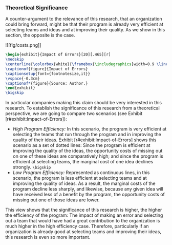 ### Theoretical Significance



A counter-argument to the relevance of this research, that an organization could bring forward, might be that their program is already very efficient at selecting teams and ideas and at improving their quality. As we show in this section, the opposite is the case.

![[fig/costs.png]]
```latex
\begin{exhibit}{Impact of Errors}[20][.465][r]
\medskip
\centerline{\colorbox{white}{\framebox{\includegraphics[width=0.9 \linewidth]{fig/costs.pdf}}}}
\captionof{figure}{Impact of Errors}
\captionsetup{font={footnotesize,it}}
\vspace{-0.3cm}
\captionof*{figure}{Source: Author.}
\end{exhibit}
\bigskip
```

In particular companies making this claim should be very interested in this research. To establish the significance of this research from a theoretical perspective, we are going to compare two scenarios (see Exhibit [r#exhibit:Impact-of-Errors]):

- *High Program Efficiency:* In this scenario, the program is very efficient at selecting the teams that run through the program and in improving the quality of their ideas. Exhibit [r#exhibit:Impact-of-Errors] shows this scenario as a set of dotted lines: Since the program is efficient at improving the quality of the ideas, the opportunity costs of missing out on one of these ideas are comparatively high; and since the program is efficient at selecting teams, the marginal cost of one idea declines strongly. ```\bigskip```
- *Low Program Efficiency:* Represented as continuous lines, in this scenario, the program is less efficient at selecting teams and at improving the quality of ideas. As a result, the marginal costs of the program decline less sharply, and likewise, because any given idea will have received less of a benefit by the program, the opportunity costs of missing out one of those ideas are lower.

This view shows that the significance of this research is higher, the higher the efficiency of the program: The impact of making an error and selecting out a team that would have had a great contribution to the organization is much higher in the high efficiency case. Therefore, particularly if an organization is already good at selecting teams and improving their ideas, this research is even so more important.

